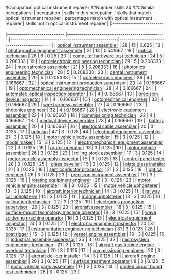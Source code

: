 #Occupation optical instrument repairer
##Number skills 24
###Similar occupations:
| occupation                                                                                            |   skills in this occupation |   skills that match optical instrument repairer |   percentage match with optical instrument repairer |   skills not in optical instrument repairer |
|:------------------------------------------------------------------------------------------------------|----------------------------:|------------------------------------------------:|----------------------------------------------------:|--------------------------------------------:|
| [optical instrument assembler](optical_instrument_assembler.md)                                       |                          28 |                                              15 |                                            0.625    |                                          13 |
| [photographic equipment assembler](photographic_equipment_assembler.md)                               |                          31 |                                              13 |                                            0.541667 |                                          18 |
| [optical technician](optical_technician.md)                                                           |                          26 |                                               6 |                                            0.25     |                                          20 |
| [computer hardware test technician](computer_hardware_test_technician.md)                             |                          24 |                                               5 |                                            0.208333 |                                          19 |
| [optoelectronic engineering technician](optoelectronic_engineering_technician.md)                     |                          29 |                                               5 |                                            0.208333 |                                          24 |
| [mechatronics assembler](mechatronics_assembler.md)                                                   |                          21 |                                               5 |                                            0.208333 |                                          16 |
| [photonics engineering technician](photonics_engineering_technician.md)                               |                          28 |                                               5 |                                            0.208333 |                                          23 |
| [dental instrument assembler](dental_instrument_assembler.md)                                         |                          20 |                                               5 |                                            0.208333 |                                          15 |
| [optoelectronic engineer](optoelectronic_engineer.md)                                                 |                          36 |                                               4 |                                            0.166667 |                                          32 |
| [optical instrument production supervisor](optical_instrument_production_supervisor.md)               |                          23 |                                               4 |                                            0.166667 |                                          19 |
| [optomechanical engineering technician](optomechanical_engineering_technician.md)                     |                          28 |                                               4 |                                            0.166667 |                                          24 |
| [automated optical inspection operator](automated_optical_inspection_operator.md)                     |                          17 |                                               4 |                                            0.166667 |                                          13 |
| [precision device inspector](precision_device_inspector.md)                                           |                          14 |                                               4 |                                            0.166667 |                                          10 |
| [optomechanical engineer](optomechanical_engineer.md)                                                 |                          33 |                                               4 |                                            0.166667 |                                          29 |
| [wire harness assembler](wire_harness_assembler.md)                                                   |                          27 |                                               4 |                                            0.166667 |                                          23 |
| [photonics engineer](photonics_engineer.md)                                                           |                          32 |                                               4 |                                            0.166667 |                                          28 |
| [electronic equipment assembler](electronic_equipment_assembler.md)                                   |                          22 |                                               4 |                                            0.166667 |                                          18 |
| [commissioning technician](commissioning_technician.md)                                               |                          22 |                                               4 |                                            0.166667 |                                          18 |
| [medical device assembler](medical_device_assembler.md)                                               |                          23 |                                               4 |                                            0.166667 |                                          19 |
| [battery assembler](battery_assembler.md)                                                             |                          20 |                                               4 |                                            0.166667 |                                          16 |
| [electrical cable assembler](electrical_cable_assembler.md)                                           |                          20 |                                               3 |                                            0.125    |                                          17 |
| [optician](optician.md)                                                                               |                          47 |                                               3 |                                            0.125    |                                          44 |
| [electrical equipment assembler](electrical_equipment_assembler.md)                                   |                          21 |                                               3 |                                            0.125    |                                          18 |
| [motor vehicle body assembler](motor_vehicle_body_assembler.md)                                       |                          15 |                                               3 |                                            0.125    |                                          12 |
| [model maker](model_maker.md)                                                                         |                          15 |                                               3 |                                            0.125    |                                          12 |
| [electromechanical equipment assembler](electromechanical_equipment_assembler.md)                     |                          22 |                                               3 |                                            0.125    |                                          19 |
| [router operator](router_operator.md)                                                                 |                          13 |                                               3 |                                            0.125    |                                          10 |
| [motor vehicle assembler](motor_vehicle_assembler.md)                                                 |                          26 |                                               3 |                                            0.125    |                                          23 |
| [rolling stock assembler](rolling_stock_assembler.md)                                                 |                          17 |                                               3 |                                            0.125    |                                          14 |
| [motor vehicle assembly inspector](motor_vehicle_assembly_inspector.md)                               |                          16 |                                               3 |                                            0.125    |                                          13 |
| [control panel tester](control_panel_tester.md)                                                       |                          28 |                                               3 |                                            0.125    |                                          25 |
| [glass beveller](glass_beveller.md)                                                                   |                          15 |                                               3 |                                            0.125    |                                          12 |
| [plate glass installer](plate_glass_installer.md)                                                     |                          21 |                                               3 |                                            0.125    |                                          18 |
| [semiconductor processor](semiconductor_processor.md)                                                 |                          21 |                                               3 |                                            0.125    |                                          18 |
| [optical engineer](optical_engineer.md)                                                               |                          26 |                                               3 |                                            0.125    |                                          23 |
| [precision instrument assembler](precision_instrument_assembler.md)                                   |                          19 |                                               3 |                                            0.125    |                                          16 |
| [rotating equipment engineer](rotating_equipment_engineer.md)                                         |                          26 |                                               3 |                                            0.125    |                                          23 |
| [motor vehicle engine assembler](motor_vehicle_engine_assembler.md)                                   |                          18 |                                               3 |                                            0.125    |                                          15 |
| [motor vehicle upholsterer](motor_vehicle_upholsterer.md)                                             |                          13 |                                               3 |                                            0.125    |                                          10 |
| [aircraft interior technician](aircraft_interior_technician.md)                                       |                          14 |                                               3 |                                            0.125    |                                          11 |
| [railway car upholsterer](railway_car_upholsterer.md)                                                 |                          14 |                                               3 |                                            0.125    |                                          11 |
| [marine upholsterer](marine_upholsterer.md)                                                           |                          13 |                                               3 |                                            0.125    |                                          10 |
| [calibration technician](calibration_technician.md)                                                   |                          22 |                                               3 |                                            0.125    |                                          19 |
| [electronics production supervisor](electronics_production_supervisor.md)                             |                          26 |                                               3 |                                            0.125    |                                          23 |
| [aircraft assembler](aircraft_assembler.md)                                                           |                          18 |                                               3 |                                            0.125    |                                          15 |
| [surface-mount technology machine operator](surface-mount_technology_machine_operator.md)             |                          18 |                                               3 |                                            0.125    |                                          15 |
| [wave soldering machine operator](wave_soldering_machine_operator.md)                                 |                          16 |                                               3 |                                            0.125    |                                          13 |
| [electrical equipment inspector](electrical_equipment_inspector.md)                                   |                          24 |                                               3 |                                            0.125    |                                          21 |
| [electronic equipment inspector](electronic_equipment_inspector.md)                                   |                          20 |                                               3 |                                            0.125    |                                          17 |
| [instrumentation engineering technician](instrumentation_engineering_technician.md)                   |                          31 |                                               3 |                                            0.125    |                                          28 |
| [boat rigger](boat_rigger.md)                                                                         |                          15 |                                               3 |                                            0.125    |                                          12 |
| [vessel engine assembler](vessel_engine_assembler.md)                                                 |                          18 |                                               3 |                                            0.125    |                                          15 |
| [industrial assembly supervisor](industrial_assembly_supervisor.md)                                   |                          35 |                                               3 |                                            0.125    |                                          32 |
| [microsystem engineering technician](microsystem_engineering_technician.md)                           |                          21 |                                               3 |                                            0.125    |                                          18 |
| [aircraft gas turbine engine overhaul technician](aircraft_gas_turbine_engine_overhaul_technician.md) |                          20 |                                               3 |                                            0.125    |                                          17 |
| [commissioning engineer](commissioning_engineer.md)                                                   |                          20 |                                               3 |                                            0.125    |                                          17 |
| [aircraft de-icer installer](aircraft_de-icer_installer.md)                                           |                          14 |                                               3 |                                            0.125    |                                          11 |
| [aircraft engine assembler](aircraft_engine_assembler.md)                                             |                          20 |                                               3 |                                            0.125    |                                          17 |
| [surface treatment operator](surface_treatment_operator.md)                                           |                           8 |                                               3 |                                            0.125    |                                           5 |
| [motor vehicle parts assembler](motor_vehicle_parts_assembler.md)                                     |                          17 |                                               3 |                                            0.125    |                                          14 |
| [printed circuit board test technician](printed_circuit_board_test_technician.md)                     |                          26 |                                               3 |                                            0.125    |                                          23 |

